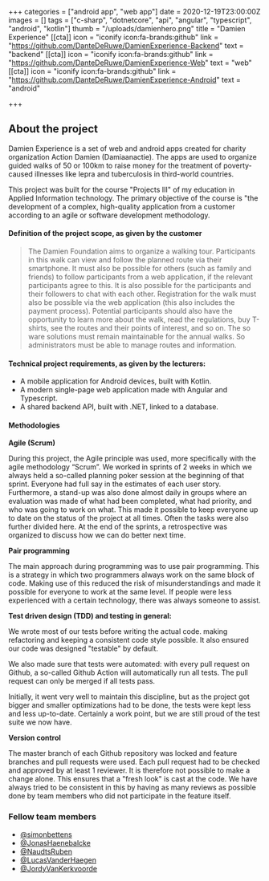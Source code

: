 +++
categories = ["android app", "web app"]
date = 2020-12-19T23:00:00Z
images = []
tags = ["c-sharp", "dotnetcore", "api", "angular", "typescript", "android", "kotlin"]
thumb = "/uploads/damienhero.png"
title = "Damien Experience"
[[cta]]
icon = "iconify icon:fa-brands:github"
link = "https://github.com/DanteDeRuwe/DamienExperience-Backend"
text = "backend"
[[cta]]
icon = "iconify icon:fa-brands:github"
link = "https://github.com/DanteDeRuwe/DamienExperience-Web"
text = "web"
[[cta]]
icon = "iconify icon:fa-brands:github"
link = "https://github.com/DanteDeRuwe/DamienExperience-Android"
text = "android"

+++
## About the project

Damien Experience is a set of web and android apps created for charity organization Action Damien (Damiaanactie). The apps are used to organize guided walks of 50 or 100km to raise money for the treatment of poverty-caused illnesses like lepra and tuberculosis in third-world countries.

This project was built for the course "Projects III" of my education in Applied Information technology. The primary objective of the course is "the development of a complex, high-quality application from a customer according to an agile or software development methodology.

#### **Definition of the project scope, as given by the customer**

> The Damien Foundation aims to organize a walking tour. Participants in this walk can view and follow the planned route via their smartphone. It must also be possible for others (such as family and friends) to follow participants from a web application, if the relevant participants agree to this. It is also possible for the participants and their followers to chat with each other. Registration for the walk must also be possible via the web application (this also includes the payment process). Potential participants should also have the opportunity to learn more about the walk, read the regulations, buy T-shirts, see the routes and their points of interest, and so on. The so ware solutions must remain maintainable for the annual walks. So administrators must be able to manage routes and information.

#### **Technical project requirements, as given by the lecturers:**

* A mobile application for Android devices, built with Kotlin.
* A modern single-page web application made with Angular and Typescript.
* A shared backend API, built with .NET, linked to a database.

#### **Methodologies**

**Agile (Scrum)**

During this project, the Agile principle was used, more specifically with the agile methodology “Scrum”. We worked in sprints of 2 weeks in which we always held a so-called planning poker session at the beginning of that sprint. Everyone had full say in the estimates of each user story. Furthermore, a stand-up was also done almost daily in groups where an evaluation was made of what had been completed, what had priority, and who was going to work on what. This made it possible to keep everyone up to date on the status of the project at all times. Often the tasks were also further divided here. At the end of the sprints, a retrospective was organized to discuss how we can do better next time.

**Pair programming**

The main approach during programming was to use pair programming. This is a strategy in which two programmers always work on the same block of code. Making use of this reduced the risk of misunderstandings and made it possible for everyone to work at the same level. If people were less experienced with a certain technology, there was always someone to assist.

**Test driven design (TDD) and testing in general:**

We wrote most of our tests before writing the actual code. making refactoring and keeping a consistent code style possible. It also ensured our code was designed "testable" by default.

We also made sure that tests were automated: with every pull request on Github, a so-called Github Action will automatically run all tests. The pull request can only be merged if all tests pass.

Initially, it went very well to maintain this discipline, but as the project got bigger and smaller optimizations had to be done, the tests were kept less and less up-to-date. Certainly a work point, but we are still proud of the test suite we now have.

**Version control**

The master branch of each Github repository was locked and feature branches and pull requests were used. Each pull request had to be checked and approved by at least  1 reviewer. It is therefore not possible to make a change alone. This ensures that a "fresh look" is cast at the code. We have always tried to be consistent in this by having as many reviews as possible done by team members who did not participate in the feature itself.  
  
### Fellow team members

- [@simonbettens](https://github.com/simonbettens)
- [@JonasHaenebalcke](https://github.com/JonasHaenebalcke)
- [@NaudtsRuben](https://github.com/naudtsruben)
- [@LucasVanderHaegen](https://github.com/LucasVanderHaegen)
- [@JordyVanKerkvoorde](https://github.com/JordyVanKerkvoorde)